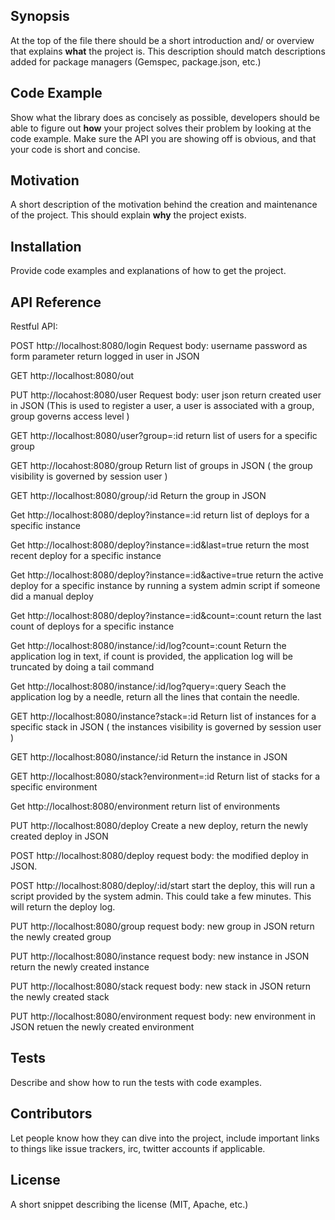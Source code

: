 ## Synopsis

At the top of the file there should be a short introduction and/ or overview that explains **what** the project is. This description should match descriptions added for package managers (Gemspec, package.json, etc.)

## Code Example

Show what the library does as concisely as possible, developers should be able to figure out **how** your project solves their problem by looking at the code example. Make sure the API you are showing off is obvious, and that your code is short and concise.

## Motivation

A short description of the motivation behind the creation and maintenance of the project. This should explain **why** the project exists.

## Installation

Provide code examples and explanations of how to get the project.

## API Reference

Restful API:



POST http://localhost:8080/login 
Request body: username password as form parameter
return logged in user in JSON


GET http://localhost:8080/out

PUT http://locahost:8080/user
Request body: user json
return created user in JSON
(This is used to register a user, a user is associated with a group, group governs access level )


GET http://localhost:8080/user?group=:id
return list of users for a specific group




GET http://locahost:8080/group
Return list of groups in JSON ( the group visibility is governed by session user )


GET http://localhost:8080/group/:id
Return the group in JSON

Get http://localhost:8080/deploy?instance=:id
return list of deploys for a specific instance

Get http://localhost:8080/deploy?instance=:id&last=true
return the most recent deploy for a specific instance


Get http://localhost:8080/deploy?instance=:id&active=true
return the active deploy for a specific instance by running a system admin script if someone did a manual deploy

Get http://localhost:8080/deploy?instance=:id&count=:count
return the last count of deploys for a specific instance

Get http://localhost:8080/instance/:id/log?count=:count
Return the application log in text, if count is provided, the application log will be truncated by doing a tail command

Get http://localhost:8080/instance/:id/log?query=:query
Seach the application log by a needle, return all the lines that contain the needle.


GET http://localhost:8080/instance?stack=:id
Return list of instances for a specific stack in JSON ( the instances visibility is governed by session user )

GET http://localhost:8080/instance/:id
Return the instance in JSON

GET http://localhost:8080/stack?environment=:id
Return list of stacks for a specific environment

Get http://localhost:8080/environment
return list of environments 

PUT http://localhost:8080/deploy
Create a new deploy, return the newly created deploy in JSON

POST http://localhost:8080/deploy
request body: the modified deploy in JSON. 

POST http://localhost:8080/deploy/:id/start
start the deploy, this will run a script provided by the system admin. This could take a few minutes. This will return the deploy log. 

PUT http://localhost:8080/group
request body: new group in JSON
return the newly created group

PUT http://localhost:8080/instance
request body: new instance in JSON
return the newly created instance

PUT http://localhost:8080/stack
request body: new stack in JSON
return the newly created stack

PUT http://localhost:8080/environment
request body: new environment in JSON
retuen the newly created environment



## Tests

Describe and show how to run the tests with code examples.

## Contributors

Let people know how they can dive into the project, include important links to things like issue trackers, irc, twitter accounts if applicable.

## License

A short snippet describing the license (MIT, Apache, etc.)